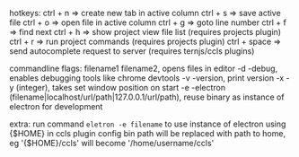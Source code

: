 hotkeys:
	ctrl + n => create new tab in active column
	ctrl + s => save active file
	ctrl + o => open file in active column
	ctrl + g => goto line number
	ctrl + f => find next
	ctrl + h => show project view file list (requires projects plugin)
	ctrl + r => run project commands (requires projects plugin)
	ctrl + space => send autocomplete request to server (requires ternjs/ccls plugins)
	
commandline flags:
	filename1 filename2, opens files in editor
	-d -debug, enables debugging tools like chrome devtools
	-v -version, print version
	-x -y (integer), takes set window position on start
	-e -electron (filename|localhost/url/path|127.0.0.1/url/path), reuse binary as instance of electron for development
	
extra:
	run command `eletron -e filename` to use instance of electron
	using {$HOME} in ccls plugin config bin path will be replaced with path to home, eg '{$HOME}/ccls' will become '/home/username/ccls'